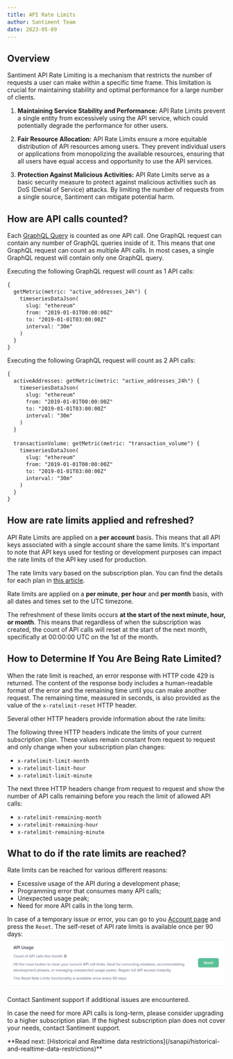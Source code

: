 ```yaml
---
title: API Rate Limits
author: Santiment Team
date: 2023-05-09
---
```


## Overview

Santiment API Rate Limiting is a mechanism that restricts the number of
requests a user can make within a specific time frame. This limitation is
crucial for maintaining stability and optimal performance for a large number of
clients. 

1. **Maintaining Service Stability and Performance:** API Rate Limits prevent a
   single entity from excessively using the API service, which could
   potentially degrade the performance for other users.

2. **Fair Resource Allocation:** API Rate Limits ensure a more equitable
   distribution of API resources among users. They prevent individual users or
   applications from monopolizing the available resources, ensuring that all
   users have equal access and opportunity to use the API services.

3. **Protection Against Malicious Activities:** API Rate Limits serve as a
   basic security measure to protect against malicious activities such as DoS
   (Denial of Service) attacks. By limiting the number of requests from a
   single source, Santiment can mitigate potential harm.

## How are API calls counted?

Each [GraphQL Query](https://academy.santiment.net/glossary/#query) is counted
as one API call. One GraphQL request can contain any number of GraphQL queries
inside of it. This means that one GraphQL request can count as multiple API
calls. In most cases, a single GraphQL request will contain only one GraphQL
query.

Executing the following GraphQL request will count as 1 API calls:
```graphql-explorer
{
  getMetric(metric: "active_addresses_24h") {
    timeseriesDataJson(
      slug: "ethereum"
      from: "2019-01-01T00:00:00Z"
      to: "2019-01-01T03:00:00Z"
      interval: "30m"
    )
  }
}
```

Executing the following GraphQL request will count as 2 API calls:

```graphql-explorer
{
  activeAddresses: getMetric(metric: "active_addresses_24h") {
    timeseriesDataJson(
      slug: "ethereum"
      from: "2019-01-01T00:00:00Z"
      to: "2019-01-01T03:00:00Z"
      interval: "30m"
    )
  }

  transactionVolume: getMetric(metric: "transaction_volume") {
    timeseriesDataJson(
      slug: "ethereum"
      from: "2019-01-01T00:00:00Z"
      to: "2019-01-01T03:00:00Z"
      interval: "30m"
    )
  }
}
```

## How are rate limits applied and refreshed?

API Rate Limits are applied on a **per account** basis. This means that all API
keys associated with a single account share the same limits. It's important to
note that API keys used for testing or development purposes can impact the rate
limits of the API key used for production. 

The rate limits vary based on the subscription plan. You can find the details
for each plan in [this article](products-and-plans/sanapi-plans). 

Rate limits are applied on a **per minute**, **per hour** and **per month**
basis, with all dates and times set to the UTC timezone. 

The refreshment of these limits occurs **at the start of the next minute, hour,
or month**. This means that regardless of when the subscription was created,
the count of API calls will reset at the start of the next month, specifically
at 00:00:00 UTC on the 1st of the month. 

## How to Determine If You Are Being Rate Limited?

When the rate limit is reached, an error response with HTTP code 429 is
returned. The content of the response body includes a human-readable format of
the error and the remaining time until you can make another request. The
remaining time, measured in seconds, is also provided as the value of the
`x-ratelimit-reset` HTTP header.

Several other HTTP headers provide information about the rate limits:

The following three HTTP headers indicate the limits of your current
subscription plan. These values remain constant from request to request and
only change when your subscription plan changes:

- `x-ratelimit-limit-month`
- `x-ratelimit-limit-hour`
- `x-ratelimit-limit-minute`

The next three HTTP headers change from request to request and show the number
of API calls remaining before you reach the limit of allowed API calls:

- `x-ratelimit-remaining-month`
- `x-ratelimit-remaining-hour`
- `x-ratelimit-remaining-minute`

## What to do if the rate limits are reached?

Rate limits can be reached for various different reasons:
- Excessive usage of the API during a development phase;
- Programming error that consumes many API calls;
- Unexpected usage peak;
- Need for more API calls in the long term.

In case of a temporary issue or error, you can go to you [Account page](https://app.santiment.net/account#api-keys)
and press the `Reset`. The self-reset of API rate limits is available once per 90 days:
![](./reset_api_rate_limits.png)

Contact Santiment support if additional issues are encountered.

In case the need for more API calls is long-term, please consider upgrading to a higher subscription plan.
If the highest subscription plan does not cover your needs, contact Santiment support.

<Notebox type="none">
**Read next: [Historical and Realtime data restrictions](/sanapi/historical-and-realtime-data-restrictions)**
</Notebox>
